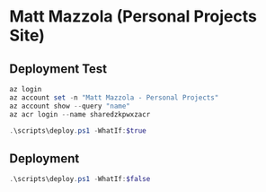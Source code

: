 # Matt Mazzola (Personal Projects Site)

## Deployment Test

```powershell
az login
az account set -n "Matt Mazzola - Personal Projects"
az account show --query "name"
az acr login --name sharedzkpwxzacr

.\scripts\deploy.ps1 -WhatIf:$true
```

## Deployment

```powershell
.\scripts\deploy.ps1 -WhatIf:$false
```
